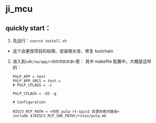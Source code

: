 # ji_mcu

## quickly start：

1. 先运行：`source install.sh`

- 这个会更改项目的权限、安装相关库、修复 toolchain

2. 进入到`sdk/sw/app/<你的项目目录>`里：
   其中 makefile 配置中，大概是这样的：

   ```
   PULP_APP = test
   PULP_APP_SRCS = test.c
   # PULP_CFLAGS = -c

   PULP_CFLAGS = -O3 -g

   # Configuration

   RISCV_RCP_PATH = <你的 pulp-rt-spiv2 目录的绝对路径>
   include $(RISCV_RCP_SDK_PATH)/rules/pulp.mk
   ```
